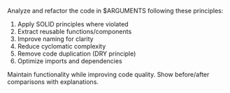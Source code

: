 Analyze and refactor the code in $ARGUMENTS following these principles:

1. Apply SOLID principles where violated
2. Extract reusable functions/components
3. Improve naming for clarity
4. Reduce cyclomatic complexity
5. Remove code duplication (DRY principle)
6. Optimize imports and dependencies

Maintain functionality while improving code quality.
Show before/after comparisons with explanations.
